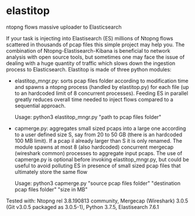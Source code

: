 # elastitop
ntopng flows massive uploader to Elasticsearch

If your task is injecting into Elastisearch (ES) millions of Ntopng flows scattered in thousands of pcap files this simple project may help you. The combination of Ntopng-Elastisearch-Kibana is beneficial to network analysis with open source tools, but sometimes one may face the issue of dealing with a huge quantity of traffic which slows down the ingestion process to Elasticsearch. Elastitop is made of three python modules:

- elastitop_mngr.py: sorts pcap files folder according to modification time and spawns a ntopng process (handled by elastitop.py) for each file (up to an hardcoded limit of 8 concurrent processes). Feeding ES in parallel greatly reduces overall time needed to inject flows compared to a sequential approach.

  Usage: python3 elastitop_mngr.py "path to pcap files folder"
  
- capmerge.py: aggregates small sized pcaps into a large one according to a user defined size S, say from 20 to 50 GB (there is an hardcoded 100 MB limit). If a pcap il already larger than S it is only renamed. The module spawns at most 8 (also hardcoded) concurrent mergecap (wireshark common) processes to aggregate input pcaps. The use of capmerge.py is optional before invoking elastitop_mngr.py, but could be useful to avoid polluting ES in presence of small sized pcap files that ultimately store the same flow

  Usage: python3 capmerge.py "source pcap files folder" "destination pcap files folder" "size in MB"
 
Tested with: Ntopng rel 3.8.190813 community, Mergecap (Wireshark) 3.0.5 (Git v3.0.5 packaged as 3.0.5-1), Python 3.7.5,
Elastisearch 7.6.1
